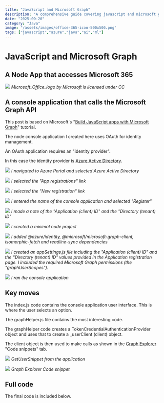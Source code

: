 ```yaml
---
title: "JavaScript and Microsoft Graph"
description: "A comprehensive guide covering javascript and microsoft graph"
date: "2025-09-20"
category: "Java"
image: "/assets/images/office-365-icon-500x500.png"
tags: ["javascript","azure","java","ai","ml"]
---
```


# JavaScript and Microsoft Graph

## A Node App that accesses Microsoft 365

![](/assets/images/javascriptgraph/office-365-icon-500x500.png)
*Microsoft_Office_logo by Microsoft is licensed under CC*


## A console application that calls the Microsoft Graph API

This post is based on Microsoft's "[Build JavaScript apps with Microsoft Graph](https://docs.microsoft.com/en-nz/graph/tutorials/javascript?tabs=aad)" tutorial.

The node console application I created here uses OAuth for identity management.

An OAuth application requires an "identity provider". 

In this case the identity provider is [Azure Active Directory](azure-active-directory.html#top).

![](/assets/images/javascriptgraph/screen-shot-2022-05-27-at-2.21.09-pm-1836x1288.png)
*I navigated to Azure Portal and selected Azure Active Directory*

![](/assets/images/javascriptgraph/screen-shot-2022-05-27-at-2.21.40-pm-1836x1278.png)
*I selected the "App registrations" link*

![](/assets/images/javascriptgraph/screen-shot-2022-05-27-at-2.22.04-pm-1836x1285.png)
*I selected the "New registration" link*

![](/assets/images/javascriptgraph/screen-shot-2022-05-27-at-2.23.43-pm-1836x1285.png)
*I entered the name of the console application and selected "Register"*

![](/assets/images/javascriptgraph/screen-shot-2022-05-27-at-2.24.32-pm-1836x1276.png)
*I made a note of the "Application (client) ID" and the "Directory (tenant) ID"*

![](/assets/images/javascriptgraph/screen-shot-2022-05-27-at-2.29.06-pm-1836x969.png)
*I created a minimal node project*

![](/assets/images/javascriptgraph/screen-shot-2022-05-27-at-2.30.07-pm-1836x95.png)
*I added @azure/identity, @microsoft/microsoft-graph-client, isomorphic-fetch and readline-sync dependencies*

![](/assets/images/javascriptgraph/screen-shot-2022-05-27-at-2.33.22-pm-1836x968.png)
*I created an appSettings.js file including the "Application (client) ID" and the "Directory (tenant) ID" values provided in the Application registration page. I included the required Microsoft Graph permissions (the "graphUserScopes").*

![](/assets/images/javascriptgraph/screen-shot-2022-05-27-at-2.42.00-pm-1836x968.png)
*I ran the console application*


## Key moves

The index.js code contains the console application user interface. This is where the user selects an option.

The graphHelper.js file contains the most interesting code. 

The graphHelper code creates a TokenCredentialAuthenticationProvider object and uses that to create a _userClient (client) object.

The client object is then used to make calls as shown in the [Graph Explorer](MicrosoftGraph.html) "Code snippets" tab.

![](/assets/images/javascriptgraph/screen-shot-2022-05-28-at-11.08.04-am-1208x572.png)
*GetUserSnippet from the application*

![](/assets/images/javascriptgraph/screen-shot-2022-05-27-at-2.47.11-pm-1836x943.png)
*Graph Explorer Code snippet*


## Full code

The final code is included below.
